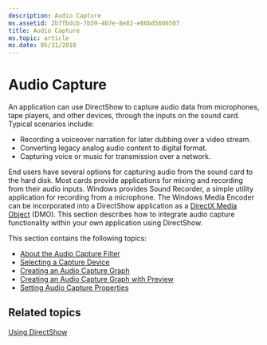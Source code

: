 ```yaml
---
description: Audio Capture
ms.assetid: 2b7fbdcb-7b59-407e-8e82-e66bd5606507
title: Audio Capture
ms.topic: article
ms.date: 05/31/2018
---
```


# Audio Capture

An application can use DirectShow to capture audio data from microphones, tape players, and other devices, through the inputs on the sound card. Typical scenarios include:

-   Recording a voiceover narration for later dubbing over a video stream.
-   Converting legacy analog audio content to digital format.
-   Capturing voice or music for transmission over a network.

End users have several options for capturing audio from the sound card to the hard disk. Most cards provide applications for mixing and recording from their audio inputs. Windows provides Sound Recorder, a simple utility application for recording from a microphone. The Windows Media Encoder can be incorporated into a DirectShow application as a [DirectX Media Object](directx-media-objects.md) (DMO). This section describes how to integrate audio capture functionality within your own application using DirectShow.

This section contains the following topics:

-   [About the Audio Capture Filter](about-the-audio-capture-filter.md)
-   [Selecting a Capture Device](selecting-a-capture-device.md)
-   [Creating an Audio Capture Graph](creating-an-audio-capture-graph.md)
-   [Creating an Audio Capture Graph with Preview](creating-an-audio-capture-graph-with-preview.md)
-   [Setting Audio Capture Properties](setting-audio-capture-properties.md)

## Related topics

<dl> <dt>

[Using DirectShow](using-directshow.md)
</dt> </dl>

 

 



